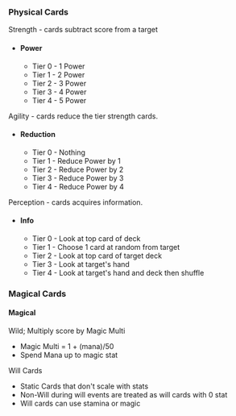 ### Physical Cards
Strength - cards subtract score from a target
- #### Power
	- Tier 0 - 1 Power
	- Tier 1 - 2 Power
	- Tier 2 - 3 Power
	- Tier 3 - 4 Power
	- Tier 4 - 5 Power

Agility - cards reduce the tier strength cards.
- #### Reduction
	- Tier 0 - Nothing
	- Tier 1 - Reduce Power by 1
	- Tier 2 - Reduce Power by 2
	- Tier 3 - Reduce Power by 3
	- Tier 4 - Reduce Power by 4
	
Perception - cards acquires information.
- #### Info
	- Tier 0 - Look at top card of deck
	- Tier 1 - Choose 1 card at random from target
	- Tier 2 - Look at top card of target deck
	- Tier 3 - Look at target's hand
	- Tier 4 - Look at target's hand and deck then shuffle

### Magical Cards
#### Magical 
Wild; Multiply score by Magic Multi
- Magic Multi = 1 + (mana)/50
- Spend Mana up to magic stat

Will Cards
- Static Cards that don't scale with stats
- Non-Will during will events are treated as will cards with 0 stat
- Will cards can use stamina or magic